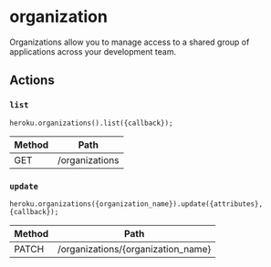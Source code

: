 # organization

Organizations allow you to manage access to a shared group of applications across your development team.

## Actions

### `list`

`heroku.organizations().list({callback});`

Method | Path
--- | ---
GET | /organizations

### `update`

`heroku.organizations({organization_name}).update({attributes}, {callback});`

Method | Path
--- | ---
PATCH | /organizations/{organization_name}

